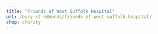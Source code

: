 ```yaml
---
title: "Friends of West Suffolk Hospital"
url: /bury-st-edmunds/friends-of-west-suffolk-hospital/
shop: charity
---
```


